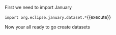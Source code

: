 First we need to import January

`import org.eclipse.january.dataset.*`{{execute}}

Now your all ready to go create datasets
